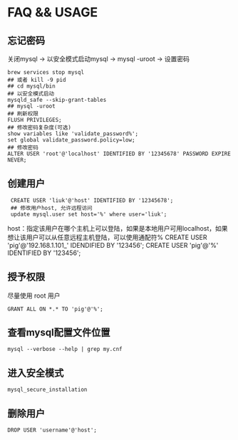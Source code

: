 # FAQ && USAGE

## 忘记密码

关闭mysql -> 以安全模式启动mysql -> mysql -uroot -> 设置密码

``` shell
brew services stop mysql
## 或者 kill -9 pid
## cd mysql/bin
## 以安全模式启动
mysqld_safe --skip-grant-tables
## mysql -uroot
## 刷新权限
FLUSH PRIVILEGES;
## 修改密码复杂度(可选)
show variables like 'validate_password%';
set global validate_password.policy=low;
## 修改密码
ALTER USER 'root'@'localhost' IDENTIFIED BY '12345678' PASSWORD EXPIRE NEVER;
```

## 创建用户

``` shell
 CREATE USER 'liuk'@'host' IDENTIFIED BY '12345678';
 ## 修改用户host, 允许远程访问
 update mysql.user set host='%' where user='liuk';
```

host：指定该用户在哪个主机上可以登陆，如果是本地用户可用localhost，如果想让该用户可以从任意远程主机登陆，可以使用通配符%
CREATE USER 'pig'@'192.168.1.101_' IDENDIFIED BY '123456';
CREATE USER 'pig'@'%' IDENTIFIED BY '123456';

## 授予权限

尽量使用 root 用户

` GRANT ALL ON *.* TO 'pig'@'%'; `

## 查看mysql配置文件位置

` mysql --verbose --help | grep my.cnf `

## 进入安全模式

` mysql_secure_installation `

## 删除用户

` DROP USER 'username'@'host'; `